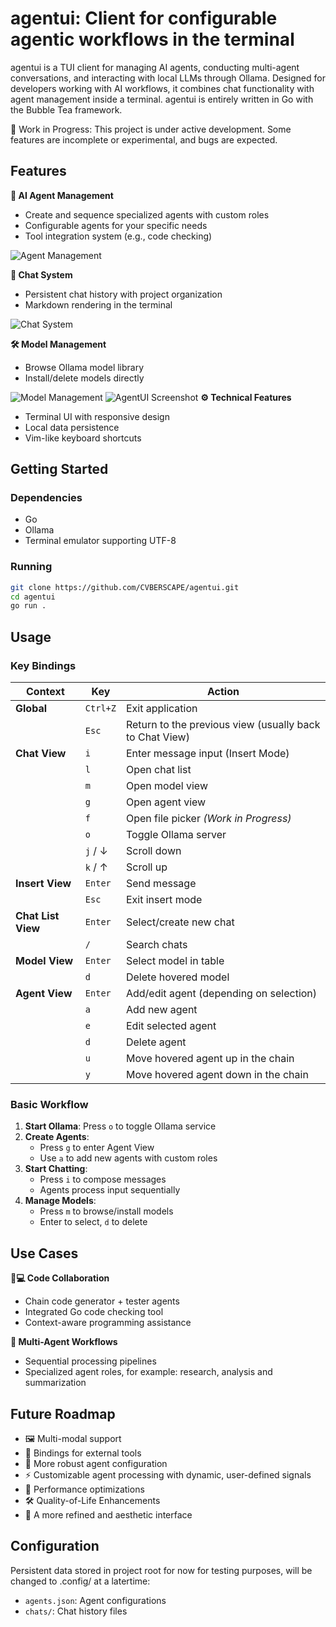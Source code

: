 # agentui: Client for configurable agentic workflows in the terminal

agentui is a TUI client for managing AI agents, conducting multi-agent conversations, and interacting with local LLMs through Ollama. Designed for developers working with AI workflows, it combines chat functionality with agent management inside a terminal. agentui is entirely written in Go with the Bubble Tea framework.

🚧 Work in Progress: This project is under active development. Some features are incomplete or experimental, and bugs are expected.

## Features

**🤖 AI Agent Management**

- Create and sequence specialized agents with custom roles
- Configurable agents for your specific needs
- Tool integration system (e.g., code checking)

![Agent Management](media/agent_management.png)

**💬 Chat System**

- Persistent chat history with project organization
- Markdown rendering in the terminal

![Chat System](media/chat_system.png)

**🛠️ Model Management**

- Browse Ollama model library
- Install/delete models directly

![Model Management](media/model_management.png)
![AgentUI Screenshot](media/screenshot1.png)
**⚙️ Technical Features**

- Terminal UI with responsive design
- Local data persistence
- Vim-like keyboard shortcuts

## Getting Started

### Dependencies

- Go
- Ollama
- Terminal emulator supporting UTF-8

### Running

```bash
git clone https://github.com/CVBERSCAPE/agentui.git
cd agentui
go run .
```

## Usage

### Key Bindings

| **Context**        | **Key**  | **Action**                                              |
| ------------------ | -------- | ------------------------------------------------------- |
| **Global**         | `Ctrl+Z` | Exit application                                        |
|                    | `Esc`    | Return to the previous view (usually back to Chat View) |
| **Chat View**      | `i`      | Enter message input (Insert Mode)                       |
|                    | `l`      | Open chat list                                          |
|                    | `m`      | Open model view                                         |
|                    | `g`      | Open agent view                                         |
|                    | `f`      | Open file picker _(Work in Progress)_                   |
|                    | `o`      | Toggle Ollama server                                    |
|                    | `j` / ↓  | Scroll down                                             |
|                    | `k` / ↑  | Scroll up                                               |
| **Insert View**    | `Enter`  | Send message                                            |
|                    | `Esc`    | Exit insert mode                                        |
| **Chat List View** | `Enter`  | Select/create new chat                                  |
|                    | `/`      | Search chats                                            |
| **Model View**     | `Enter`  | Select model in table                                   |
|                    | `d`      | Delete hovered model                                    |
| **Agent View**     | `Enter`  | Add/edit agent (depending on selection)                 |
|                    | `a`      | Add new agent                                           |
|                    | `e`      | Edit selected agent                                     |
|                    | `d`      | Delete agent                                            |
|                    | `u`      | Move hovered agent up in the chain                      |
|                    | `y`      | Move hovered agent down in the chain                    |

### Basic Workflow

1. **Start Ollama**: Press `o` to toggle Ollama service
2. **Create Agents**:
   - Press `g` to enter Agent View
   - Use `a` to add new agents with custom roles
3. **Start Chatting**:
   - Press `i` to compose messages
   - Agents process input sequentially
4. **Manage Models**:
   - Press `m` to browse/install models
   - Enter to select, `d` to delete

## Use Cases

**👩💻 Code Collaboration**

- Chain code generator + tester agents
- Integrated Go code checking tool
- Context-aware programming assistance

**🔄 Multi-Agent Workflows**

- Sequential processing pipelines
- Specialized agent roles, for example: research, analysis and summarization

## Future Roadmap

- 🖼️ Multi-modal support
- 🔌 Bindings for external tools
- 🤖 More robust agent configuration
- ⚡ Customizable agent processing with dynamic, user-defined signals
- 🚀 Performance optimizations
- 🛠 Quality-of-Life Enhancements
- 🎨 A more refined and aesthetic interface

## Configuration

Persistent data stored in project root for now for testing purposes, will be changed to .config/ at a latertime:

- `agents.json`: Agent configurations
- `chats/`: Chat history files
